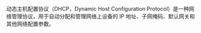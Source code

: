 动态主机配置协议（DHCP，Dynamic Host Configuration Protocol）是一种网络管理协议，用于自动分配和管理网络上设备的 IP 地址、子网掩码、默认网关和其他网络配置参数。
